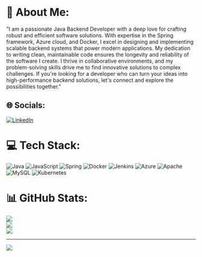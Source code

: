 # 💫 About Me:
"I am a passionate Java Backend Developer with a deep love for crafting robust and efficient software solutions. With expertise in the Spring framework, Azure cloud, and Docker, I excel in designing and implementing scalable backend systems that power modern applications. My dedication to writing clean, maintainable code ensures the longevity and reliability of the software I create. I thrive in collaborative environments, and my problem-solving skills drive me to find innovative solutions to complex challenges. If you're looking for a developer who can turn your ideas into high-performance backend solutions, let's connect and explore the possibilities together."


## 🌐 Socials:
[![LinkedIn](https://img.shields.io/badge/LinkedIn-%230077B5.svg?logo=linkedin&logoColor=white)](https://linkedin.com/in/https://www.linkedin.com/in/zubair-basha-m-318985195/) 

# 💻 Tech Stack:
![Java](https://img.shields.io/badge/java-%23ED8B00.svg?style=for-the-badge&logo=openjdk&logoColor=white) ![JavaScript](https://img.shields.io/badge/javascript-%23323330.svg?style=for-the-badge&logo=javascript&logoColor=%23F7DF1E) ![Spring](https://img.shields.io/badge/spring-%236DB33F.svg?style=for-the-badge&logo=spring&logoColor=white) ![Docker](https://img.shields.io/badge/docker-%230db7ed.svg?style=for-the-badge&logo=docker&logoColor=white) ![Jenkins](https://img.shields.io/badge/jenkins-%232C5263.svg?style=for-the-badge&logo=jenkins&logoColor=white) ![Azure](https://img.shields.io/badge/azure-%230072C6.svg?style=for-the-badge&logo=microsoftazure&logoColor=white) ![Apache](https://img.shields.io/badge/apache-%23D42029.svg?style=for-the-badge&logo=apache&logoColor=white) ![MySQL](https://img.shields.io/badge/mysql-%2300000f.svg?style=for-the-badge&logo=mysql&logoColor=white) ![Kubernetes](https://img.shields.io/badge/kubernetes-%23326ce5.svg?style=for-the-badge&logo=kubernetes&logoColor=white)
# 📊 GitHub Stats:
![](https://github-readme-stats.vercel.app/api?username=zubairbasha&theme=dark&hide_border=false&include_all_commits=false&count_private=false)<br/>
![](https://github-readme-streak-stats.herokuapp.com/?user=zubairbasha&theme=dark&hide_border=false)<br/>
![](https://github-readme-stats.vercel.app/api/top-langs/?username=zubairbasha&theme=dark&hide_border=false&include_all_commits=false&count_private=false&layout=compact)

---
[![](https://visitcount.itsvg.in/api?id=zubairbasha&icon=0&color=0)](https://visitcount.itsvg.in)

<!-- Proudly created with GPRM ( https://gprm.itsvg.in ) -->
